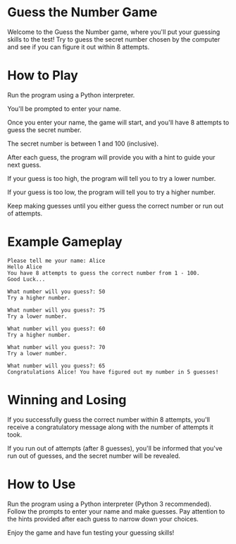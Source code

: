 # Guess the Number Game
Welcome to the Guess the Number game, where you'll put your guessing skills to the test! Try to guess the secret number chosen by the computer and see if you can figure it out within 8 attempts.

# How to Play
Run the program using a Python interpreter.

You'll be prompted to enter your name.

Once you enter your name, the game will start, and you'll have 8 attempts to guess the secret number.

The secret number is between 1 and 100 (inclusive).

After each guess, the program will provide you with a hint to guide your next guess.

If your guess is too high, the program will tell you to try a lower number.

If your guess is too low, the program will tell you to try a higher number.

Keep making guesses until you either guess the correct number or run out of attempts.

# Example Gameplay
    Please tell me your name: Alice
    Hello Alice
    You have 8 attempts to guess the correct number from 1 - 100.
    Good Luck...

    What number will you guess?: 50
    Try a higher number.

    What number will you guess?: 75
    Try a lower number.

    What number will you guess?: 60
    Try a higher number.

    What number will you guess?: 70
    Try a lower number.

    What number will you guess?: 65
    Congratulations Alice! You have figured out my number in 5 guesses!

# Winning and Losing
If you successfully guess the correct number within 8 attempts, you'll receive a congratulatory message along with the number of attempts it took.

If you run out of attempts (after 8 guesses), you'll be informed that you've run out of guesses, and the secret number will be revealed.

# How to Use
Run the program using a Python interpreter (Python 3 recommended).
Follow the prompts to enter your name and make guesses.
Pay attention to the hints provided after each guess to narrow down your choices.

Enjoy the game and have fun testing your guessing skills!




